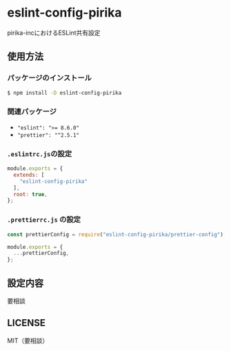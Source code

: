 # eslint-config-pirika
pirika-incにおけるESLint共有設定

## 使用方法

### パッケージのインストール

```sh
$ npm install -D eslint-config-pirika
```

### 関連パッケージ

- `"eslint": ">= 8.6.0"`
- `"prettier": "^2.5.1"`

### `.eslintrc.js`の設定

```js
module.exports = {
  extends: [
    "eslint-config-pirika"
  ],
  root: true,
};
```

### `.prettierrc.js` の設定

```js
const prettierConfig = require("eslint-config-pirika/prettier-config");

module.exports = {
  ...prettierConfig,
};
```

## 設定内容
要相談

## LICENSE
MIT（要相談）